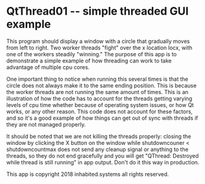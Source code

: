 # QtThread01 -- simple threaded GUI example
This program should display a window with a circle that gradually moves
from left to right.  Two worker threads "fight" over the x location locx, with
one of the workers steadily "winning."  The purpose of this app is to demonstrate
a simple example of how threading can work to take advantage of multiple cpu cores.

One important thing to notice when running this several times is that the circle
does not always make it to the same ending position.  This is because the worker
threads are not running the same amount of times.  This is an illustration of how
the code has to account for the threads getting varying levels of cpu time whether
because of operating system issues, or how Qt works, or any other reason.  This
code does not account for these factors, and so it's a good example of how things
can get out of sync with threads if they are not managed properly.

It should be noted that we are not killing the threads properly: closing the window
by clicking the X button on the window while shutdowncouner < shutdowncountmax does
not send any cleanup signal or anything to the threads, so they do not end gracefully
and you will get "QThread: Destroyed while thread is still running" in app output.
Don't do it this way in production.

This app is copyright 2018 inhabited.systems all rights reserved.